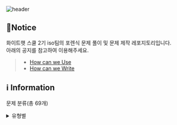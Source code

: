 ![header](https://capsule-render.vercel.app/api?type=venom&color=auto&desc=WHS%20School2_Iso%20team&text=Forensic%20GitHub%20&fontSize=35&height=250&fontColor=black)

## 📃Notice
화이트햇 스쿨 2기 iso팀의 포렌식 문제 풀이 및 문제 제작 레포지토리입니다.
<br>아래의 공지를 참고하여 이용해주세요.
> * [How can we Use](https://github.com/whs2iso/Forensic/discussions/1#discussion-6628249)
> * [How can we Write](https://github.com/whs2iso/Forensic/discussions/2#discussion-6628251)
  
## ℹ️ Information

 문제 분류(총 69개)
<details> <summary>유형별</summary> 
    
  > ### disk_forensics
  > 윈도우 / 맥 / 리눅스 / 디스크복구
    
  > ### memory_forensics
  > RAM
    
   > ### mobile_forensics
  > 패킷
    
    > ### multimedia_forensics
    > 안드로이드
    
    > ### network_forensics
    > 스태가노그래피 / 파일시그니처
    
    > ### other_forensics
    > 암호
    
    > ### system_forensics
    > 암호ㅤ
    </details>
  
  <details> 
    <summary>출제 사이트</summary>
    
    > ### Dreamhack
    > 윈도우 / 맥 / 리눅스 / 디스크복구
    
    > ### Suninatas
    > 윈도우 / 맥 / 리눅스 / 디스크복구
    
    > ### H4CKING GAME
    > 윈도우 / 맥 / 리눅스 / 디스크복구
    
    > ### SANS CTF
    > 윈도우 / 맥 / 리눅스 / 디스크복구
    
    > ### xcz
    > 윈도우 / 맥 / 리눅스 / 디스크복구
    
    > ### DFC - 2021
    > RAM
    
    > ### DFC - 2022
    > 패킷
    
    > ### DFC - 2023
    > 안드로이드
    
    > ### root me
    > 스태가노그래피 / 파일시그니처
    
    > ### DFRWS - 2021
    > 암호
    
    > ### 디지털 범인을 찾아라 - 2023
    > 암호ㅤ
    </details>

> 난이도

## 👪 composition (24.05~06)
> 멘토
- 문현지 멘토님
> PL
- 이세영 PL님 
> 팀원
- 김경민 / 김서영 / 류나연 / 박혜미 / 윤지원 / 심주완 / 허은정
